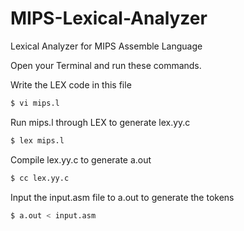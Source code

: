 # MIPS-Lexical-Analyzer
Lexical Analyzer for MIPS Assemble Language

Open your Terminal and run these commands.

Write the LEX code in this file
```sh
$ vi mips.l
```
Run mips.l through LEX to generate lex.yy.c
```sh
$ lex mips.l
```
Compile lex.yy.c to generate a.out
```sh
$ cc lex.yy.c
```
Input the input.asm file to a.out to generate the tokens
```sh
$ a.out < input.asm
```
